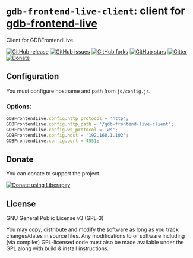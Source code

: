 # `gdb-frontend-live-client`: client for [gdb-frontend-live](https://github.com/rohanrhu/gdb-frontend-live)
Client for GDBFrontendLive.

[![GitHub release](https://img.shields.io/github/release/rohanrhu/gdb-frontend-live-client.svg?style=flat-square&color=informational)](https://github.com/rohanrhu/gdb-frontend-client/releases)
[![GitHub issues](https://img.shields.io/github/issues/rohanrhu/gdb-frontend-live-client?style=flat-square&color=red)](https://github.com/rohanrhu/gdb-frontend-live-client/issues)
[![GitHub forks](https://img.shields.io/github/forks/rohanrhu/gdb-frontend-live-client?style=flat-square)](https://github.com/rohanrhu/gdb-frontend-live-client/network)
[![GitHub stars](https://img.shields.io/github/stars/rohanrhu/gdb-frontend-live-client?style=flat-square)](https://github.com/rohanrhu/gdb-frontend-live-client/stargazers)
[![Gitter](https://img.shields.io/badge/chat-on%20gitter-blue.svg?style=flat-square&logo=gitter)](https://gitter.im/gdb-frontend/community?utm_source=badge&utm_medium=badge&utm_campaign=pr-badge)
[![Donate](https://img.shields.io/liberapay/receives/EvrenselKisilik.svg?logo=liberapay&style=flat-square&color=green)](https://liberapay.com/EvrenselKisilik/donate)

## Configuration
You must configure hostname and path from `js/config.js`.

### Options:
```javascript
GDBFrontendLive.config.http_protocol = 'http';
GDBFrontendLive.config.http_path = '/gdb-frontend-live-client';
GDBFrontendLive.config.ws_protocol = 'ws';
GDBFrontendLive.config.host = '192.168.1.102';
GDBFrontendLive.config.port = 4551;
```

## Donate
You can donate to support the project.

<a href="https://liberapay.com/EvrenselKisilik/donate"><img alt="Donate using Liberapay" src="https://liberapay.com/assets/widgets/donate.svg"></a>

## License
GNU General Public License v3 (GPL-3)

You may copy, distribute and modify the software as long as you track changes/dates in source files. Any modifications to or software including (via compiler) GPL-licensed code must also be made available under the GPL along with build & install instructions.